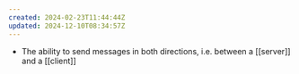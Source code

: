 ```yaml
---
created: 2024-02-23T11:44:44Z
updated: 2024-12-10T08:34:57Z
---
```

- The ability to send messages in both directions, i.e. between a [[server]] and a [[client]]